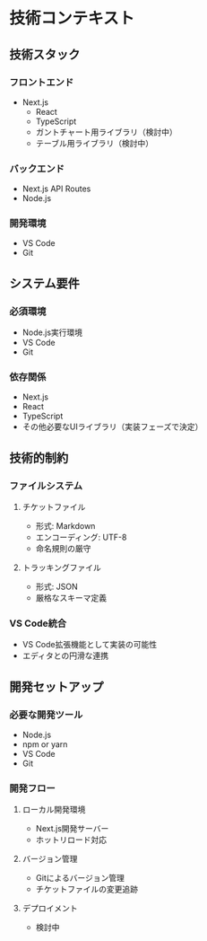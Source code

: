 # 技術コンテキスト

## 技術スタック

### フロントエンド
- Next.js
  - React
  - TypeScript
  - ガントチャート用ライブラリ（検討中）
  - テーブル用ライブラリ（検討中）

### バックエンド
- Next.js API Routes
- Node.js

### 開発環境
- VS Code
- Git

## システム要件

### 必須環境
- Node.js実行環境
- VS Code
- Git

### 依存関係
- Next.js
- React
- TypeScript
- その他必要なUIライブラリ（実装フェーズで決定）

## 技術的制約

### ファイルシステム
1. チケットファイル
   - 形式: Markdown
   - エンコーディング: UTF-8
   - 命名規則の厳守

2. トラッキングファイル
   - 形式: JSON
   - 厳格なスキーマ定義

### VS Code統合
- VS Code拡張機能として実装の可能性
- エディタとの円滑な連携

## 開発セットアップ

### 必要な開発ツール
- Node.js
- npm or yarn
- VS Code
- Git

### 開発フロー
1. ローカル開発環境
   - Next.js開発サーバー
   - ホットリロード対応

2. バージョン管理
   - Gitによるバージョン管理
   - チケットファイルの変更追跡

3. デプロイメント
   - 検討中
